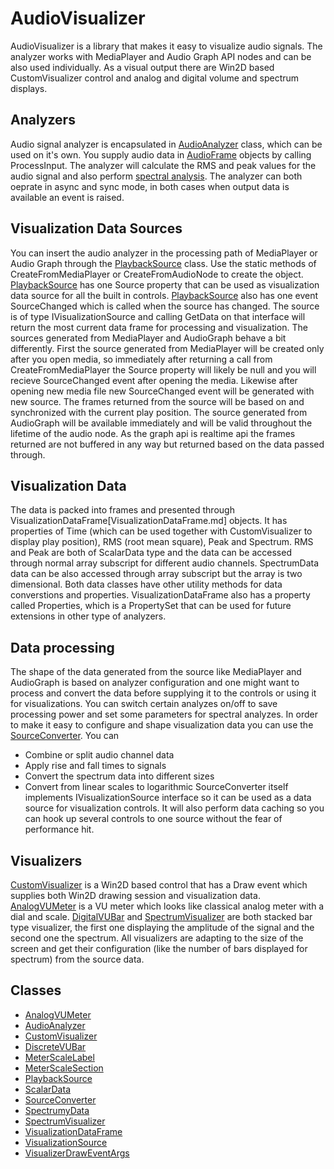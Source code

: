 # AudioVisualizer
AudioVisualizer is a library that makes it easy to visualize audio signals. The analyzer works with MediaPlayer and Audio Graph API nodes and can be also used individually. As a visual output there are Win2D based CustomVisualizer control and analog and digital volume and spectrum displays.

## Analyzers
Audio signal analyzer is encapsulated in [AudioAnalyzer](AudioAnalyzer.md) class, which can be used on it's own. You supply audio data in [AudioFrame](https://docs.microsoft.com/en-us/uwp/api/windows.media.audioframe) objects by calling ProcessInput. The analyzer will calculate the RMS and peak values for the audio signal and also perform [spectral analysis](Spectrum.md). The analyzer can both oeprate in async and sync mode, in both cases when output data is available an event is raised.

## Visualization Data Sources
You can insert the audio analyzer in the processing path of MediaPlayer or Audio Graph through the [PlaybackSource](PlaybackSource.md) class. Use the static methods of CreateFromMediaPlayer or CreateFromAudioNode to create the object. [PlaybackSource](PlaybackSource.md) has one Source property that can be used as visualization data source for all the built in controls. [PlaybackSource](PlaybackSource.md) also has one event SourceChanged which is called when the source has changed. The source is of type IVisualizationSource and calling GetData on that interface will return the most current data frame for processing and visualization.
The sources generated from MediaPlayer and AudioGraph behave a bit differently. First the source generated from MediaPlayer will be created only after you open media, so immediately after returning a call from CreateFromMediaPlayer the Source property will likely be null and you will recieve SourceChanged event after opening the media. Likewise after opening new media file new SourceChanged event will be generated with new source. The frames returned from the source will be based on and synchronized with the current play position.
The source generated from AudioGraph will be available immediately and will be valid throughout the lifetime of the audio node. As the graph api is realtime api the frames returned are not buffered in any way but returned based on the data passed through.
## Visualization Data
The data is packed into frames and presented through VisualizationDataFrame[VisualizationDataFrame.md] objects. It has properties of Time (which can be used together with CustomVisualizer to display play position), RMS (root mean square), Peak and Spectrum. RMS and Peak are both of ScalarData type and the data can be accessed through normal array subscript for different audio channels. SpectrumData data can be also accessed through array subscript but the array is two dimensional. Both data classes have other utility methods for data converstions and properties.
VisualizationDataFrame also has a property called Properties, which is a PropertySet that can be used for future extensions in other type of analyzers.

## Data processing
The shape of the data generated from the source like MediaPlayer and AudioGraph is based on analyzer configuration and one might want to process and convert the data before supplying it to the controls or using it for visualizations. You can switch certain analyzes on/off to save processing power and set some parameters for spectral analyzes. In order to make it easy to configure and shape visualization data you can use the [SourceConverter](SourceConverter.md). You can
- Combine or split audio channel data
- Apply rise and fall times to signals
- Convert the spectrum data into different sizes
- Convert from linear scales to logarithmic
SourceConverter itself implements IVisualizationSource interface so it can be used as a data source for visualization controls. It will also perform data caching so you can hook up several controls to one source without the fear of performance hit.

## Visualizers
[CustomVisualizer](CustomVisualizer.md) is a Win2D based control that has a Draw event which supplies both Win2D drawing session and visualization data. [AnalogVUMeter](AnalogVUMeter.md) is a VU meter which looks like classical analog meter with a dial and scale. [DigitalVUBar](DigitalVUBar.md) and [SpectrumVisualizer](SpectrumVisualizer.md) are both stacked bar type visualizer, the first one displaying the amplitude of the signal and the second one the spectrum. All visualizers are adapting to the size of the screen and get their configuration (like the number of bars displayed for spectrum) from the source data.

## Classes
- [AnalogVUMeter](AnalogVUMeter.md)
- [AudioAnalyzer](AudioAnalyzer.md)
- [CustomVisualizer](CustomVisualizer.md)
- [DiscreteVUBar](DiscreteVUBar.md)
- [MeterScaleLabel](MeterScaleLabel.md)
- [MeterScaleSection](MeterScaleSection.md)
- [PlaybackSource](PlaybackSource.md)
- [ScalarData](ScalarData.md)
- [SourceConverter](SourceConverter.md)
- [SpectrumyData](SpectrumData.md)
- [SpectrumVisualizer](spectrumVisualizer.md)
- [VisualizationDataFrame](VisualizationDataFrame.md)
- [VisualizationSource](VisualizationSource.md)
- [VisualizerDrawEventArgs](VisualizerDrawEventArgs.md)